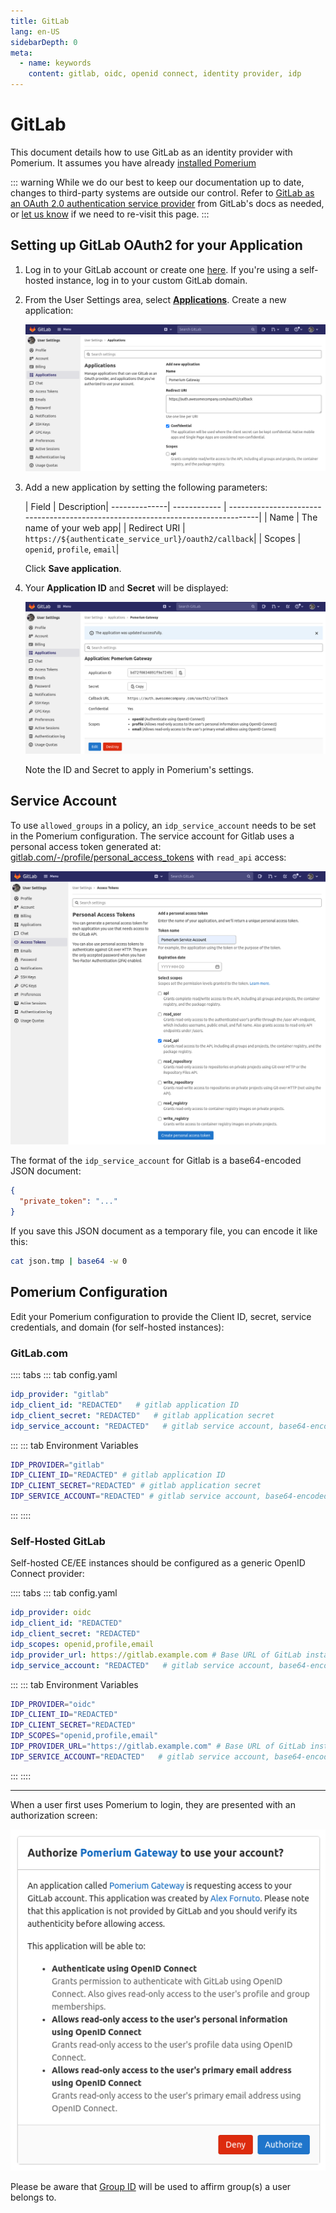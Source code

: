 ```yaml
---
title: GitLab
lang: en-US
sidebarDepth: 0
meta:
  - name: keywords
    content: gitlab, oidc, openid connect, identity provider, idp
---
```


# GitLab

This document details how to use GitLab as an identity provider with Pomerium. It assumes you have already [installed Pomerium](docs/install/readme.md)

::: warning
While we do our best to keep our documentation up to date, changes to third-party systems are outside our control. Refer to [GitLab as an OAuth 2.0 authentication service provider](https://docs.gitlab.com/ee/integration/oauth_provider.html) from GitLab's docs as needed, or [let us know](https://github.com/pomerium/pomerium/issues/new?assignees=&labels=&template=bug_report.md) if we need to re-visit this page.
:::

## Setting up GitLab OAuth2 for your Application

1. Log in to your GitLab account or create one [here](https://gitlab.com/users/sign_in). If you're using a self-hosted instance, log in to your custom GitLab domain.

1. From the User Settings area, select [**Applications**](https://gitlab.com/-/profile/applications). Create a new application:

   ![create an application](img/gitlab/gitlab-create-applications.png)

1. Add a new application by setting the following parameters:

   | Field        | Description|
--------------|   ------------ | ---------------------------------------------------------------------------------|
   | Name         | The name of your web app|
   | Redirect URI | `https://${authenticate_service_url}/oauth2/callback`|
   | Scopes       | `openid`, `profile`, `email`|

   Click **Save application**.

1. Your **Application ID** and **Secret** will be displayed:

   ![Gitlab OAuth Client ID and Secret](img/gitlab/gitlab-credentials.png)

   Note the ID and Secret to apply in Pomerium's settings.

## Service Account

To use `allowed_groups` in a policy, an `idp_service_account` needs to be set in the Pomerium configuration. The service account for Gitlab uses a personal access token generated at: [gitlab.com/-/profile/personal_access_tokens](https://gitlab.com/-/profile/personal_access_tokens) with `read_api` access:

![Gitlab Personal Access Token](img/gitlab/gitlab-personal-access-token.png)

The format of the `idp_service_account` for Gitlab is a base64-encoded JSON document:

```json
{
  "private_token": "..."
}
```

If you save this JSON document as a temporary file, you can encode it like this:

```bash
cat json.tmp | base64 -w 0
```

## Pomerium Configuration

Edit your Pomerium configuration to provide the Client ID, secret, service credentials, and domain (for self-hosted instances):

### GitLab.com

:::: tabs
::: tab config.yaml
```yaml
idp_provider: "gitlab"
idp_client_id: "REDACTED"   # gitlab application ID
idp_client_secret: "REDACTED"   # gitlab application secret
idp_service_account: "REDACTED"   # gitlab service account, base64-encoded json
```
:::
::: tab Environment Variables
```bash
IDP_PROVIDER="gitlab"
IDP_CLIENT_ID="REDACTED" # gitlab application ID
IDP_CLIENT_SECRET="REDACTED" # gitlab application secret
IDP_SERVICE_ACCOUNT="REDACTED" # gitlab service account, base64-encoded json
```
:::
::::

### Self-Hosted GitLab

Self-hosted CE/EE instances should be configured as a generic OpenID Connect provider:

:::: tabs
::: tab config.yaml
```yaml
idp_provider: oidc
idp_client_id: "REDACTED"
idp_client_secret: "REDACTED"
idp_scopes: openid,profile,email
idp_provider_url: https://gitlab.example.com # Base URL of GitLab instance
idp_service_account: "REDACTED"   # gitlab service account, base64-encoded json
```
:::
::: tab Environment Variables
```bash
IDP_PROVIDER="oidc"
IDP_CLIENT_ID="REDACTED"
IDP_CLIENT_SECRET="REDACTED"
IDP_SCOPES="openid,profile,email"
IDP_PROVIDER_URL="https://gitlab.example.com" # Base URL of GitLab instance
IDP_SERVICE_ACCOUNT="REDACTED"   # gitlab service account, base64-encoded json
```
:::
::::

---

When a user first uses Pomerium to login, they are presented with an authorization screen:

![gitlab access authorization screen](img/gitlab/gitlab-verify-access.png)

Please be aware that [Group ID](https://docs.gitlab.com/ee/api/groups.html#details-of-a-group) will be used to affirm group(s) a user belongs to.